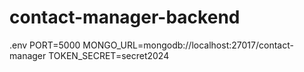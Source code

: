 # contact-manager-backend

.env
PORT=5000
MONGO_URL=mongodb://localhost:27017/contact-manager
TOKEN_SECRET=secret2024
